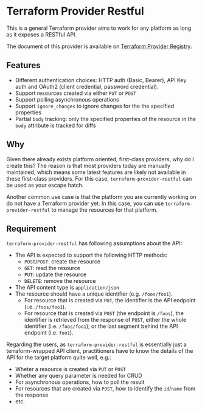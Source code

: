 # Terraform Provider Restful

This is a general Terraform provider aims to work for any platform as long as it exposes a RESTful API.

The document of this provider is available on [Terraform Provider Registry](https://registry.terraform.io/providers/magodo/restful/latest/docs).

## Features

- Different authentication choices: HTTP auth (Basic, Bearer), API Key auth and OAuth2 (client credential, password credential).
- Support resources created via either `PUT` or `POST`
- Support polling asynchronous operations
- Support `ignore_changes` to ignore changes for the the specified properties
- Partial `body` tracking: only the specified properties of the resource in the `body` attribute is tracked for diffs

## Why

Given there already exists platform oriented, first-class providers, why do I create this? The reason is that most providers today are manually maintained, which means some latest features are likely not available in these first-class providers. For this case, `terraform-provider-restful` can be used as your escape hatch.

Another common use case is that the platform you are currently working on do not have a Terraform provider yet. In this case, you can use `terraform-provider-restful` to manage the resources for that platform.

## Requirement

`terraform-provider-restful` has following assumptions about the API:

- The API is expected to support the following HTTP methods:
    - `POST`/`POST`: create the resource
    - `GET`: read the resource
    - `PUT`: update the resource
    - `DELETE`: remove the resource
- The API content type is `application/json`
- The resource should have a unique identifier (e.g. `/foos/foo1`).
    - For resource that is created via `PUT`, the identifier is the API endpoint (i.e. `/foos/foo1`).
    - For resource that is created via `POST` (the endpoint is `/foos`), the identifier is retrieved from the response of `POST`, either the whole identifier (i.e. `/foos/foo1`), or the last segment behind the API endpoint (i.e. `foo1`).

Regarding the users, as `terraform-provider-restful` is essentially just a terraform-wrapped API client, practitioners have to know the details of the API for the target platform quite well, e.g.:

- Wheter a resource is created via `PUT` or `POST`
- Whether any query parameter is needed for CRUD
- For asynchronous operations, how to poll the result 
- For resources that are created via `POST`, how to identify the `id`/`name` from the response
- etc.
